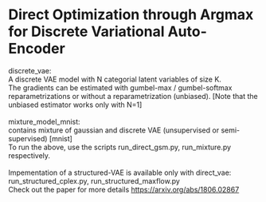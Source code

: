 # Direct Optimization through Argmax for Discrete Variational Auto-Encoder 

discrete_vae: <br /> 
A discrete VAE model with N categorial latent variables of size K. <br />
The gradients can be estimated with gumbel-max / gumbel-softmax reparametrizations or without a reparametrization (unbiased).
[Note that the unbiased estimator works only with N=1]<br />
<br />
mixture_model_mnist: <br />
contains mixture of gaussian and discrete VAE (unsupervised or semi-supervised) [mnist] <br />
To run the above, use the scripts run_direct_gsm.py, run_mixture.py respectively. <br />
<br />
Impementation of a structured-VAE is available only with direct_vae: run_structured_cplex.py, run_structured_maxflow.py <br />
Check out the paper for more details https://arxiv.org/abs/1806.02867 <br />
 

